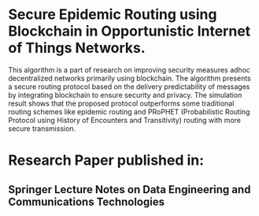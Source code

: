 # Secure Epidemic Routing using Blockchain in Opportunistic Internet of Things Networks.
This algorithm is a part of research on improving security measures adhoc decentralized networks primarily using blockchain. The algorithm presents a secure routing protocol based on the delivery predictability of messages by integrating blockchain to ensure security and privacy. The simulation result shows that the proposed protocol outperforms some traditional routing schemes like epidemic routing and PRoPHET (Probabilistic Routing Protocol using History of Encounters and Transitivity) routing with more secure transmission.

# Research Paper published in:
## Springer Lecture Notes on Data Engineering and Communications Technologies
